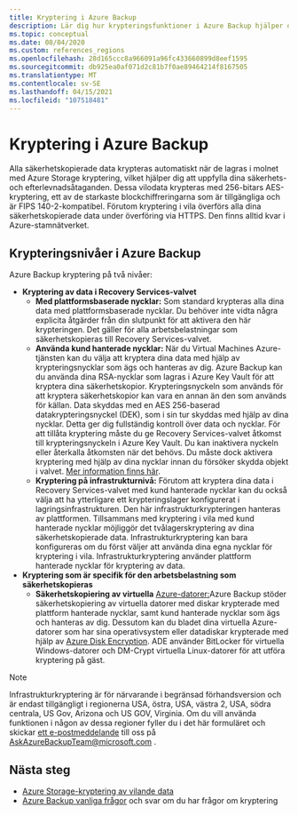 ```yaml
---
title: Kryptering i Azure Backup
description: Lär dig hur krypteringsfunktioner i Azure Backup hjälper dig att skydda dina säkerhetskopierade data och uppfylla företagets säkerhetsbehov.
ms.topic: conceptual
ms.date: 08/04/2020
ms.custom: references_regions
ms.openlocfilehash: 28d165ccc8a966091a96fc433660899d8eef1595
ms.sourcegitcommit: db925ea0af071d2c81b7f0ae89464214f8167505
ms.translationtype: MT
ms.contentlocale: sv-SE
ms.lasthandoff: 04/15/2021
ms.locfileid: "107518481"
---
```

# <a name="encryption-in-azure-backup"></a>Kryptering i Azure Backup

Alla säkerhetskopierade data krypteras automatiskt när de lagras i molnet med Azure Storage kryptering, vilket hjälper dig att uppfylla dina säkerhets- och efterlevnadsåtaganden. Dessa vilodata krypteras med 256-bitars AES-kryptering, ett av de starkaste blockchiffreringarna som är tillgängliga och är FIPS 140-2-kompatibel. Förutom kryptering i vila överförs alla dina säkerhetskopierade data under överföring via HTTPS. Den finns alltid kvar i Azure-stamnätverket.

## <a name="levels-of-encryption-in-azure-backup"></a>Krypteringsnivåer i Azure Backup

Azure Backup kryptering på två nivåer:

- **Kryptering av data i Recovery Services-valvet**
  - **Med plattformsbaserade nycklar:** Som standard krypteras alla dina data med plattformsbaserade nycklar. Du behöver inte vidta några explicita åtgärder från din slutpunkt för att aktivera den här krypteringen. Det gäller för alla arbetsbelastningar som säkerhetskopieras till Recovery Services-valvet.
  - **Använda kund hanterade nycklar:** När du Virtual Machines Azure-tjänsten kan du välja att kryptera dina data med hjälp av krypteringsnycklar som ägs och hanteras av dig. Azure Backup kan du använda dina RSA-nycklar som lagras i Azure Key Vault för att kryptera dina säkerhetskopior. Krypteringsnyckeln som används för att kryptera säkerhetskopior kan vara en annan än den som används för källan. Data skyddas med en AES 256-baserad datakrypteringsnyckel (DEK), som i sin tur skyddas med hjälp av dina nycklar. Detta ger dig fullständig kontroll över data och nycklar. För att tillåta kryptering måste du ge Recovery Services-valvet åtkomst till krypteringsnyckeln i Azure Key Vault. Du kan inaktivera nyckeln eller återkalla åtkomsten när det behövs. Du måste dock aktivera kryptering med hjälp av dina nycklar innan du försöker skydda objekt i valvet. [Mer information finns här](encryption-at-rest-with-cmk.md).
  - **Kryptering på infrastrukturnivå:** Förutom att kryptera dina data i Recovery Services-valvet med kund hanterade nycklar kan du också välja att ha ytterligare ett krypteringslager konfigurerat i lagringsinfrastrukturen. Den här infrastrukturkrypteringen hanteras av plattformen. Tillsammans med kryptering i vila med kund hanterade nycklar möjliggör det tvålagerskryptering av dina säkerhetskopierade data. Infrastrukturkryptering kan bara konfigureras om du först väljer att använda dina egna nycklar för kryptering i vila. Infrastrukturkryptering använder plattform hanterade nycklar för kryptering av data.
- **Kryptering som är specifik för den arbetsbelastning som säkerhetskopieras**  
  - **Säkerhetskopiering av virtuella** [Azure-datorer:](../virtual-machines/disk-encryption.md#platform-managed-keys)Azure Backup stöder säkerhetskopiering av virtuella datorer med diskar [](../virtual-machines/disk-encryption.md#customer-managed-keys) krypterade med plattform hanterade nycklar, samt kund hanterade nycklar som ägs och hanteras av dig. Dessutom kan du bladet dina virtuella Azure-datorer som har sina operativsystem eller datadiskar krypterade med hjälp av [Azure Disk Encryption](backup-azure-vms-encryption.md#encryption-support-using-ade). ADE använder BitLocker för virtuella Windows-datorer och DM-Crypt virtuella Linux-datorer för att utföra kryptering på gäst.

>[!NOTE]
>Infrastrukturkryptering är för närvarande i begränsad förhandsversion och är endast tillgängligt i regionerna USA, östra, USA, västra 2, USA, södra centrala, US Gov, Arizona och US GOV, Virginia. Om du vill använda funktionen i någon av dessa regioner fyller du i det här formuläret och skickar [ett e-postmeddelande](https://forms.office.com/Pages/ResponsePage.aspx?id=v4j5cvGGr0GRqy180BHbR0H3_nezt2RNkpBCUTbWEapUN0VHNEpJS0ZUWklUNVdJSTEzR0hIOVRMVC4u) till oss på [AskAzureBackupTeam@microsoft.com](mailto:AskAzureBackupTeam@microsoft.com) .

## <a name="next-steps"></a>Nästa steg

- [Azure Storage-kryptering av vilande data](../storage/common/storage-service-encryption.md)
- [Azure Backup vanliga frågor](/backup-azure-backup-faq.yml#encryption) och svar om du har frågor om kryptering